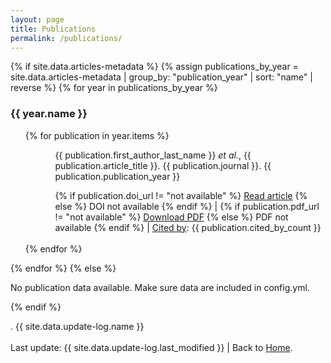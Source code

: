 ```yaml
---
layout: page
title: Publications
permalink: /publications/
---
```


{% if site.data.articles-metadata %}
  {% assign publications_by_year = site.data.articles-metadata | group_by: "publication_year" | sort: "name" | reverse %}
  {% for year in publications_by_year %}
    <h3>{{ year.name }}</h3>
    <ul>
      {% for publication in year.items %}
        <ul>
          <ul>{{ publication.first_author_last_name }} <i>et al.</i>, {{ publication.article_title }}. {{ publication.journal }}. {{ publication.publication_year }}</ul>
          <ul>
            {% if publication.doi_url != "not available" %}
              <a href="{{ publication.doi_url }}" target="_blank">Read article</a>
            {% else %}
              DOI not available
            {% endif %}
            |
            {% if publication.pdf_url != "not available" %}
              <a href="{{ publication.pdf_url }}" target="_blank">Download PDF</a>
            {% else %}
              PDF not available
            {% endif %}
            | 
            <a href="{{ publication.cited_by_ui_url }}" target="_blank">Cited by</a>: {{ publication.cited_by_count }}
          </ul>
        </ul>
        <br>
      {% endfor %}
    </ul>
  {% endfor %}
{% else %}
  <p>No publication data available. Make sure data are included in config.yml. </p>
{% endif %}

.
{{ site.data.update-log.name }}
<br>
<br>
Last update: {{ site.data.update-log.last_modified }} | Back to <a href="{{ '/home/' | relative_url }}">Home</a>.